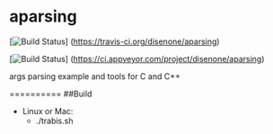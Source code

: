 # aparsing
[![Build Status](https://travis-ci.org/disenone/aparsing.svg?branch=master)]
(https://travis-ci.org/disenone/aparsing)

[![Build Status](https://ci.appveyor.com/api/projects/status/r6x12c0e1qqa3dkb?svg=true)]
(https://ci.appveyor.com/project/disenone/aparsing)

args parsing example and tools for C and C++

==========
##Build
* Linux or Mac:
	- ./trabis.sh

